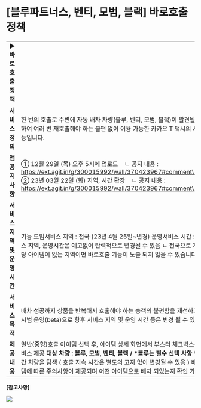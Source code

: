 # [블루파트너스, 벤티, 모범, 블랙] 바로호출 정책

|  |  |  |  |  |  |  |  |
| --- | --- | --- | --- | --- | --- | --- | --- |
| **▶ 바로호출 정책** | | | | | | | |
| **서비스 정의** | 한 번의 호출로 주변에 자동 배차 차량(블루, 벤티, 모범, 블랙)이 발견될 때까지 계속해서 탐색하여  여러 번 재호출해야 하는 불편 없이 이용 가능한 카카오 T 택시의 새로운 원터치 호출 기능입니다. | | | | | | |
| **앱 공지사항** | ① 12월 29일 (목) 오후 5시에 업로드    ㄴ 공지 내용 : https://ext.agit.in/g/300015992/wall/370423967#comment\_panel\_370424405 ② 23년 03월 22일 (화) 지역, 시간 확장    ㄴ 공지 내용 : https://ext.agit.in/g/300015992/wall/370423967#comment\_panel\_376330209 | | | | | | |
| **서비스 지역**  **및 운영시간** | 기능 도입서비스 지역 : 전국 (23년 4월 25일~변경)  운영서비스 시간 : 23시 ~ 09시 ㄴ 서비스 지역, 운영시간은 예고없이 탄력적으로 변경될 수 있음 ㄴ 전국으로 지역을 확대하더라도 해당 아이템이 없는 지역이면 바로호출 기능이 노출 되지 않을 수 있습니다. | | | | | | |
| **서비스 목적** | 배차 성공까지 상품을 반복해서 호출해야 하는 승객의 불편함을 개선하고 배차 성공률의 향상  시범 운영(beta)으로 향후 서비스 지역 및 운영 시간 등은 변경 될 수 있음 | | | | | | |
| **제공내용** | 일반(중형)호출 아이템 선택 후, 아이템 상세 화면에서 부스터 체크박스를 선택하는 형태로 서비스 제공  **대상 차량 : 블루, 모범, 벤티, 블랙 / \*블루는 필수 선택 사항**  한번의 호출로 약 10분간 차량을 탐색 ( 호출 지속 시간은 별도의 고지 없이 변경될 수 있음 )  배차 완료시 배차된 아이템에 따른 주의사항이 제공되며 어떤 아이템으로 배차 되었는지 확인 가능 | | | | | | |

**[참고사항]**

**![](https://kakaomobilitysupport.zendesk.com/hc/article_attachments/37155978719897)**